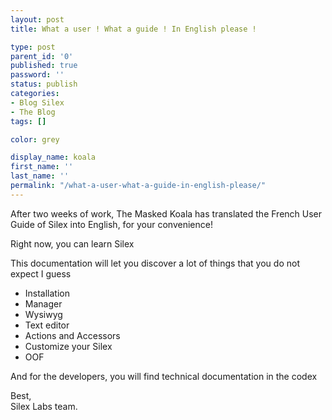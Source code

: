 ```yaml
---
layout: post
title: What a user ! What a guide ! In English please !

type: post
parent_id: '0'
published: true
password: ''
status: publish
categories:
- Blog Silex
- The Blog
tags: []

color: grey

display_name: koala
first_name: ''
last_name: ''
permalink: "/what-a-user-what-a-guide-in-english-please/"
---
```


After two weeks of work, The Masked Koala has translated the French User Guide of Silex into English, for your convenience!

Right now, you can learn Silex  


This documentation will let you discover a lot of things that you do not expect I guess

*   Installation
*   Manager
*   Wysiwyg
*   Text editor
*   Actions and Accessors
*   Customize your Silex
*   OOF

And for the developers, you will find technical documentation in the codex





Best,  
Silex Labs team.